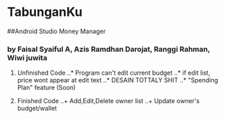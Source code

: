 # TabunganKu
##Android Studio Money Manager
### by Faisal Syaiful A, Azis Ramdhan Darojat, Ranggi Rahman, Wiwi juwita

1. Unfinished Code
..* Program can't edit current budget
..* if edit list, price wont appear at edit text
..* DESAIN TOTTALY SHIT
..* "Spending Plan" feature (Soon)

2. Finished Code
..+ Add,Edit,Delete owner list
..+ Update owner's budget/wallet

